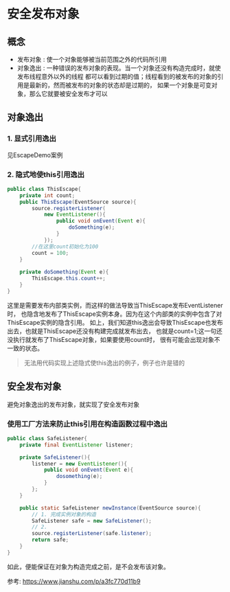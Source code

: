 # 安全发布对象
## 概念
* 发布对象 : 使一个对象能够被当前范围之外的代码所引用
* 对象逸出 : 一种错误的发布对象的表现。当一个对象还没有构造完成时，就使发布线程意外以外的线程
都可以看到过期的值；线程看到的被发布的对象的引用是最新的，然而被发布的对象的状态却是过期的，
如果一个对象是可变对象，那么它就要被安全发布才可以
## 对象逸出
### 1. 显式引用逸出
见EscapeDemo案例
### 2. 隐式地使this引用逸出
```java
public class ThisEscape{
    private int count;
    public ThisEscape(EventSource source){
        source.registerListener(
            new EventListener(){
                public void onEvent(Event e){
                    doSomething(e);
                }
            });
        //在这里count初始化为100
        count = 100;
    }
    
    private doSomething(Event e){
        ThisEscape.this.count++;
    }
}
```
这里是需要发布内部类实例，而这样的做法导致当ThisEscape发布EventListener时，
也隐含地发布了ThisEscape实例本身。因为在这个内部类的实例中包含了对ThisEscape实例的隐含引用。
如上，我们知道this逸出会导致ThisEscape也发布出去，也就是ThisEscape还没有构建完成就发布出去，
也就是count=1;这一句还没执行就发布了ThisEscape对象，如果要使用count时，
很有可能会出现对象不一致的状态。
> 无法用代码实现上述隐式使this逸出的例子，例子也许是错的
## 安全发布对象
避免对象逸出的发布对象，就实现了安全发布对象
### 使用工厂方法来防止this引用在构造函数过程中逸出

```java
public class SafeListener{
    private final EventListener listener;

    private SafeListener(){
        listener = new EventListener(){
            public void onEvent(Event e){
                dosomething(e);
            }
        };
    }

    public static SafeListener newInstance(EventSource source){
        // 1. 完成实例对象的构造
        SafeListener safe = new SafeListener();
        // 2. 
        source.registerListener(safe.listener);
        return safe;
    }
}
```
如此，便能保证在对象为构造完成之前，是不会发布该对象。

参考: https://www.jianshu.com/p/a3fc770d11b9